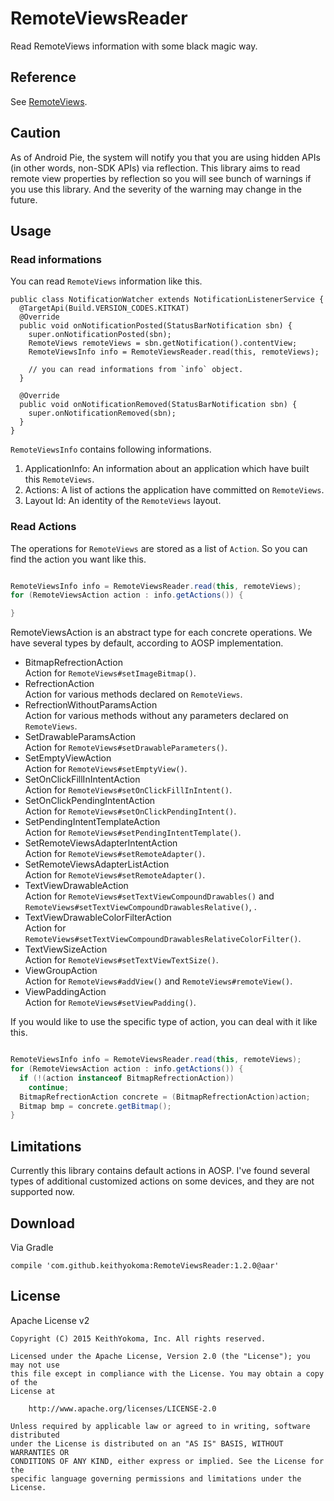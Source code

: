 # RemoteViewsReader

Read RemoteViews information with some black magic way.

## Reference

See [RemoteViews](https://android.googlesource.com/platform/frameworks/base/+/refs/heads/master/core/java/android/widget/RemoteViews.java).

## Caution

As of Android Pie, the system will notify you that you are using hidden APIs (in other words, non-SDK APIs) via reflection.
This library aims to read remote view properties by reflection so you will see bunch of warnings if you use this library.
And the severity of the warning may change in the future.

## Usage

### Read informations

You can read `RemoteViews` information like this.

```
public class NotificationWatcher extends NotificationListenerService {
  @TargetApi(Build.VERSION_CODES.KITKAT)
  @Override
  public void onNotificationPosted(StatusBarNotification sbn) {
    super.onNotificationPosted(sbn);
    RemoteViews remoteViews = sbn.getNotification().contentView;
    RemoteViewsInfo info = RemoteViewsReader.read(this, remoteViews);

    // you can read informations from `info` object.
  }

  @Override
  public void onNotificationRemoved(StatusBarNotification sbn) {
    super.onNotificationRemoved(sbn);
  }
}
```

`RemoteViewsInfo` contains following informations.

1. ApplicationInfo: An information about an application which have built this `RemoteViews`.
2. Actions: A list of actions the application have committed on `RemoteViews`.
3. Layout Id: An identity of the `RemoteViews` layout.

### Read Actions

The operations for `RemoteViews` are stored as a list of `Action`.
So you can find the action you want like this.

```java

RemoteViewsInfo info = RemoteViewsReader.read(this, remoteViews);
for (RemoteViewsAction action : info.getActions()) {

}

```

RemoteViewsAction is an abstract type for each concrete operations.
We have several types by default, according to AOSP implementation.

- BitmapRefrectionAction  
  Action for `RemoteViews#setImageBitmap()`.
- RefrectionAction  
  Action for various methods declared on `RemoteViews`.
- RefrectionWithoutParamsAction  
  Action for various methods without any parameters declared on `RemoteViews`.
- SetDrawableParamsAction  
  Action for `RemoteViews#setDrawableParameters()`.
- SetEmptyViewAction  
  Action for `RemoteViews#setEmptyView()`.
- SetOnClickFillInIntentAction  
  Action for `RemoteViews#setOnClickFillInIntent()`.
- SetOnClickPendingIntentAction  
  Action for `RemoteViews#setOnClickPendingIntent()`.
- SetPendingIntentTemplateAction  
  Action for `RemoteViews#setPendingIntentTemplate()`.
- SetRemoteViewsAdapterIntentAction  
  Action for `RemoteViews#setRemoteAdapter()`.
- SetRemoteViewsAdapterListAction  
  Action for `RemoteViews#setRemoteAdapter()`.
- TextViewDrawableAction  
  Action for `RemoteViews#setTextViewCompoundDrawables()` and `RemoteViews#setTextViewCompoundDrawablesRelative()`, .
- TextViewDrawableColorFilterAction  
  Action for `RemoteViews#setTextViewCompoundDrawablesRelativeColorFilter()`.
- TextViewSizeAction  
  Action for `RemoteViews#setTextViewTextSize()`.
- ViewGroupAction  
  Action for `RemoteViews#addView()` and `RemoteViews#remoteView()`.
- ViewPaddingAction  
  Action for `RemoteViews#setViewPadding()`.

If you would like to use the specific type of action, you can deal with it like this.

```java

RemoteViewsInfo info = RemoteViewsReader.read(this, remoteViews);
for (RemoteViewsAction action : info.getActions()) {
  if (!(action instanceof BitmapRefrectionAction))
    continue;
  BitmapRefrectionAction concrete = (BitmapRefrectionAction)action;
  Bitmap bmp = concrete.getBitmap();
}

```

## Limitations

Currently this library contains default actions in AOSP.
I've found several types of additional customized actions on some devices, and they are not supported now.

## Download

Via Gradle

```
compile 'com.github.keithyokoma:RemoteViewsReader:1.2.0@aar'
```

## License

Apache License v2

```
Copyright (C) 2015 KeithYokoma, Inc. All rights reserved.

Licensed under the Apache License, Version 2.0 (the "License"); you may not use
this file except in compliance with the License. You may obtain a copy of the
License at

    http://www.apache.org/licenses/LICENSE-2.0

Unless required by applicable law or agreed to in writing, software distributed
under the License is distributed on an "AS IS" BASIS, WITHOUT WARRANTIES OR
CONDITIONS OF ANY KIND, either express or implied. See the License for the
specific language governing permissions and limitations under the License.
```
